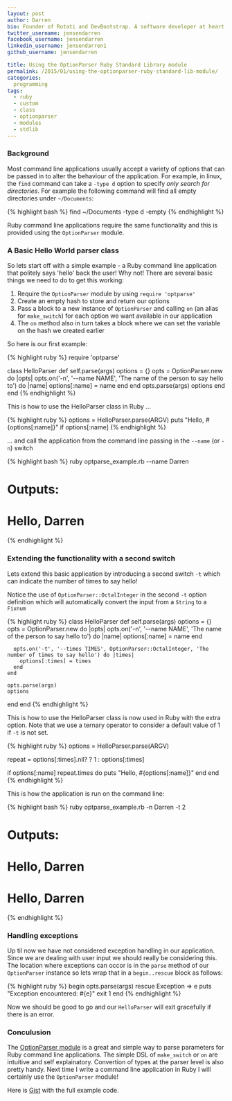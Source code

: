 ```yaml
---
layout: post
author: Darren
bio: Founder of Rotati and DevBootstrap. A software developer at heart who also loves spending time with his family - enjoying cycling, piano, reading and playing games with his daughter Sophia.
twitter_username: jensendarren
facebook_username: jensendarren
linkedin_username: jensendarren1
github_username: jensendarren

title: Using the OptionParser Ruby Standard Library module
permalink: /2015/01/using-the-optionparser-ruby-standard-lib-module/
categories:
  programming
tags:
  - ruby
  - custom
  - class
  - optionparser
  - modules
  - stdlib
---
```


### Background

Most command line applications usually accept a variety of options that can be passed in to alter the behaviour of the application. For example, in linux, the `find` command can take a `-type d` option to specify _only search for directories_. For example the following command will find all empty directories under `~/Documents`:

{% highlight bash %}
find ~/Documents -type d -empty
{% endhighlight %}

Ruby command line applications require the same functionality and this is provided using the `OptionParser` module.

### A Basic Hello World parser class

So lets start off with a simple example - a Ruby command line application that politely says 'hello' back the user! Why not! There are several basic things we need to do to get this working:

1. Require the `OptionParser` module by using `require 'optparse'`
2. Create an empty hash to store and return our options
3. Pass a block to a new instance of `OptionParser` and calling `on` (an alias for `make_switch`) for each option we want available in our application
4. The `on` method also in turn takes a block where we can set the variable on the
hash we created earlier

So here is our first example:

{% highlight ruby %}
require 'optparse'

class HelloParser
  def self.parse(args)
    options = {}
    opts = OptionParser.new do |opts|
      opts.on('-n', '--name NAME', 'The name of the person to say hello to') do |name|
        options[:name] = name
      end
    end
    opts.parse(args)
    options
  end
end
{% endhighlight %}

This is how to use the HelloParser class in Ruby ...

{% highlight ruby %}
options = HelloParser.parse(ARGV)
puts "Hello, #{options[:name]}" if options[:name]
{% endhighlight %}

... and call the application from the command line passing in the `--name` (or `-n`) switch

{% highlight bash %}
ruby optparse_example.rb --name Darren
# Outputs:
# Hello, Darren
{% endhighlight %}

### Extending the functionality with a second switch

Lets extend this basic application by introducing a second switch `-t` which can indicate the number of times to say hello!

Notice the use of `OptionParser::OctalInteger` in the second `-t` option definition which will automatically convert the input from a `String` to a `Fixnum`

{% highlight ruby %}
class HelloParser
  def self.parse(args)
    options = {}
    opts = OptionParser.new do |opts|
      opts.on('-n', '--name NAME', 'The name of the person to say hello to') do |name|
        options[:name] = name
      end

      opts.on('-t', '--times TIMES', OptionParser::OctalInteger, 'The number of times to say hello') do |times|
        options[:times] = times
      end
    end

    opts.parse(args)
    options
  end
end
{% endhighlight %}

This is how to use the HelloParser class is now used in Ruby with the extra option. Note that we use a ternary operator to consider a default value of 1 if `-t` is not set.

{% highlight ruby %}
options = HelloParser.parse(ARGV)

repeat = options[:times].nil? ? 1 : options[:times]

if options[:name]
  repeat.times do
    puts "Hello, #{options[:name]}"
  end
end
{% endhighlight %}

This is how the application is run on the command line:

{% highlight bash %}
ruby optparse_example.rb -n Darren -t 2
# Outputs:
# Hello, Darren
# Hello, Darren
{% endhighlight %}

### Handling exceptions

Up til now we have not considered exception handling in our application. Since we are dealing with user input we should really be considering this. The location where exceptions can occor is in the `parse` method of our `OptionParser` instance so lets wrap that in a `begin..rescue` block as follows:

{% highlight ruby %}
begin
  opts.parse(args)
rescue Exception => e
  puts "Exception encountered: #{e}"
  exit 1
end
{% endhighlight %}

Now we should be good to go and our `HelloParser` will exit gracefully if there is an error.

### Conculusion

The [OptionParser module](http://ruby-doc.org/stdlib-2.2.0/libdoc/optparse/rdoc/OptionParser.html) is a great and simple way to parse parameters for Ruby command line applications. The simple DSL of `make_switch` or `on` are intuitive and self explainatory. Convertion of types at the parser level is also pretty handy. Next time I write a command line application in Ruby I will certainly use the `OptionParser` module!

Here is [Gist](https://gist.github.com/jensendarren/0311418311ae18149081) with the full example code.




